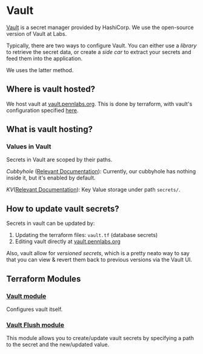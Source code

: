 # Vault
[Vault](https://www.vaultproject.io/) is a secret manager provided by HashiCorp. We use the open-source version of Vault at Labs.

Typically, there are two ways to configure Vault. You can either use a *library* to retrieve the secret data, or create a *side car* to extract your secrets and feed them into the application.

We uses the latter method.

## Where is vault hosted?
We host vault at [vault.pennlabs.org](https://vault.pennlabs.org). This is done by terraform, with vault's configuration specified [here](https://github.com/pennlabs/infrastructure/blob/master/terraform/vault.tf).

## What is vault hosting?
### Values in Vault
Secrets in Vault are scoped by their paths.

*Cubbyhole* ([Relevant Documentation](https://www.vaultproject.io/docs/secrets/cubbyhole
)): Currently, our cubbyhole has nothing inside it, but it's enabled by default.

*KV*([Relevant Documentation](https://www.vaultproject.io/docs/secrets/kv/kv-v2
)): Key Value storage under path `secrets/`.

## How to update vault secrets?
Secrets in vault can be updated by:
1. Updating the terraform files: `vault.tf` (database secrets)
2. Editing vault directly at [vault.pennlabs.org](https://vault.pennlabs.org)

Also, vault allow for *versioned secrets*, which is a pretty neato way to say that you can view & revert them back to previous versions via the Vault UI.

## Terraform Modules
### [Vault module](https://github.com/pennlabs/infrastructure/tree/master/terraform/modules/vault)
Configures vault itself.

### [Vault Flush module](https://github.com/pennlabs/infrastructure/tree/master/terraform/modules/vault_flush)

This module allows you to create/update vault secrets by specifying a path to the secret and the new/updated value.